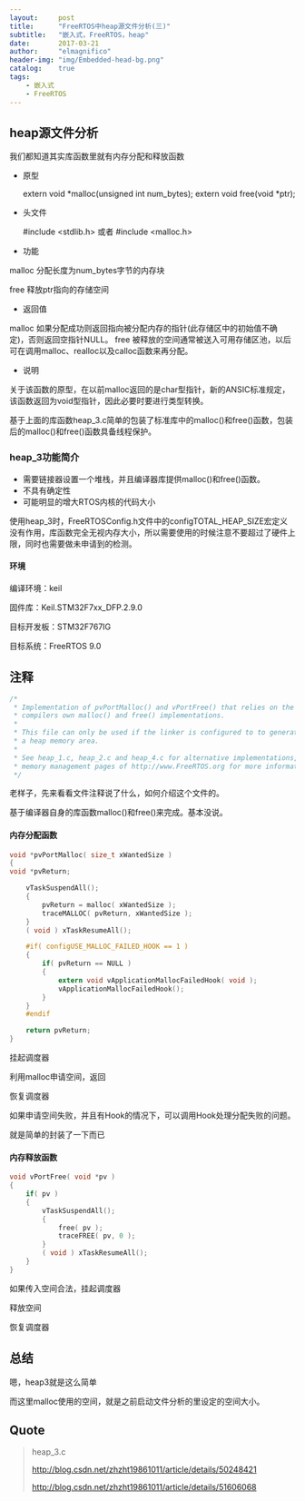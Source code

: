 ```yaml
---
layout:     post
title:      "FreeRTOS中heap源文件分析(三)"
subtitle:   "嵌入式，FreeRTOS，heap"
date:       2017-03-21
author:     "elmagnifico"
header-img: "img/Embedded-head-bg.png"
catalog:    true
tags:
    - 嵌入式
    - FreeRTOS
---
```


## heap源文件分析

我们都知道其实库函数里就有内存分配和释放函数

- 原型

	extern void *malloc(unsigned int num_bytes);
	extern void  free(void *ptr);

- 头文件

	#include <stdlib.h>
	或者
	#include <malloc.h>

- 功能

malloc 分配长度为num_bytes字节的内存块

free 释放ptr指向的存储空间

- 返回值

malloc 如果分配成功则返回指向被分配内存的指针(此存储区中的初始值不确定)，否则返回空指针NULL。
free 被释放的空间通常被送入可用存储区池，以后可在调用malloc、realloc以及calloc函数来再分配。

- 说明

关于该函数的原型，在以前malloc返回的是char型指针，新的ANSIC标准规定，该函数返回为void型指针，因此必要时要进行类型转换。

基于上面的库函数heap_3.c简单的包装了标准库中的malloc()和free()函数，包装后的malloc()和free()函数具备线程保护。

### heap_3功能简介

- 需要链接器设置一个堆栈，并且编译器库提供malloc()和free()函数。
- 不具有确定性
- 可能明显的增大RTOS内核的代码大小

使用heap_3时，FreeRTOSConfig.h文件中的configTOTAL_HEAP_SIZE宏定义没有作用，库函数完全无视内存大小，所以需要使用的时候注意不要超过了硬件上限，同时也需要做未申请到的检测。

#### 环境

编译环境：keil

固件库：Keil.STM32F7xx_DFP.2.9.0

目标开发板：STM32F767IG

目标系统：FreeRTOS 9.0

## 注释

```c
/*
 * Implementation of pvPortMalloc() and vPortFree() that relies on the
 * compilers own malloc() and free() implementations.
 *
 * This file can only be used if the linker is configured to to generate
 * a heap memory area.
 *
 * See heap_1.c, heap_2.c and heap_4.c for alternative implementations, and the
 * memory management pages of http://www.FreeRTOS.org for more information.
 */
```

老样子，先来看看文件注释说了什么，如何介绍这个文件的。

基于编译器自身的库函数malloc()和free()来完成。基本没说。

#### 内存分配函数

```c
void *pvPortMalloc( size_t xWantedSize )
{
void *pvReturn;

	vTaskSuspendAll();
	{
		pvReturn = malloc( xWantedSize );
		traceMALLOC( pvReturn, xWantedSize );
	}
	( void ) xTaskResumeAll();

	#if( configUSE_MALLOC_FAILED_HOOK == 1 )
	{
		if( pvReturn == NULL )
		{
			extern void vApplicationMallocFailedHook( void );
			vApplicationMallocFailedHook();
		}
	}
	#endif

	return pvReturn;
}
```
挂起调度器

利用malloc申请空间，返回

恢复调度器

如果申请空间失败，并且有Hook的情况下，可以调用Hook处理分配失败的问题。

就是简单的封装了一下而已

#### 内存释放函数

```c
void vPortFree( void *pv )
{
	if( pv )
	{
		vTaskSuspendAll();
		{
			free( pv );
			traceFREE( pv, 0 );
		}
		( void ) xTaskResumeAll();
	}
}
```

如果传入空间合法，挂起调度器

释放空间

恢复调度器

## 总结

嗯，heap3就是这么简单

而这里malloc使用的空间，就是之前启动文件分析的里设定的空间大小。

## Quote

> heap_3.c
> 
> http://blog.csdn.net/zhzht19861011/article/details/50248421
> 
> http://blog.csdn.net/zhzht19861011/article/details/51606068